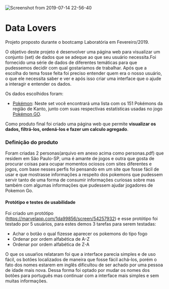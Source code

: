 ![Screenshot from 2019-07-14 22-56-40](https://user-images.githubusercontent.com/46823142/61192513-34eb1f80-a68b-11e9-9147-5a23781cd0e3.png)


# Data Lovers

Projeto proposto durante o bootcamp Laboratória em Fevereiro/2019.

O objetivo deste projeto é desenvolver uma página web para visualizar um conjunto (set) de dados que se adeque ao que seu usuário necessita.Foi fornecido uma série de dados de diferentes temáticas para que pudessemos decidir com qual gostariamos de trabalhar. Após que a escolha do tema fosse feita foi preciso entender quem era o nosso usuário, o que ele necessita saber e ver e após isso criar uma interface que o ajude a interagir e entender os dados.

Os dados escolhidos foram:

* [Pokémon](src/data/pokemon/pokemon.json):
  Neste set você encontrará uma lista com os 151 Pokémons da região de Kanto,
  junto com suas respectivas estatísticas usadas no jogo [Pokémon GO](pokemongolive.com).

Como produto final foi criado uma página web que permite **visualizar
os dados, filtrá-los, ordená-los e fazer um calculo agregado**. 

### Definição do produto

Foram criadas 2 personas(arquivo em anexo acima como personas.pdf) que residem em São Paulo-SP, uma é amante de jogos e outra que gosta de procurar coisas para ocupar momentos ociosos com sites diferentes e jogos, com base nesses perfis foi pensando em um site que fosse fácil de usar e que mostrasse  informações a respeito dos pokemons que pudessem servir tanto de uma forma de consumir informações curiosas sobre mas também com algumas informações que pudessem ajudar jogadores de Pokemon Go.

#### Protótipo e testes de usabilidade

Foi criado um protótipo (https://marvelapp.com/1da99856/screen/54257932) e esse protótipo foi testado por 5 usuários, para estes demos 3 tarefas para serem testadas: 

- Achar o botão o qual fizesse aparecer os pokemons do tipo fogo
- Ordenar por ordem alfabética de A-Z
- Ordenar por ordem alfabética de Z-A

O que os usuaŕios relataram foi que a interface parecia simples e de uso fácil, os botões localizados de maneira que fosse fácil achá-los, porém o fato dos nomes estarem em inglês dificultou de ser achado por uma pessoa de idade mais nova. Dessa forma foi optado por mudar os nomes dos botões para português mas continuar com a interface mais simples e sem muitas informações.



